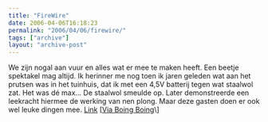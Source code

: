 ```yaml
---
title: "FireWire"
date: 2006-04-06T16:18:23
permalink: "2006/04/06/firewire/"
tags: ["archive"]
layout: "archive-post"
---
```

We zijn nogal aan vuur en alles wat er mee te maken heeft. Een beetje spektakel mag altijd. Ik herinner me nog toen ik jaren geleden wat aan het prutsen was in het tuinhuis, dat ik met een 4,5V batterij tegen wat staalwol zat. Het was dé max… De staalwol smeulde op. Later demonstreerde een leekracht hiermee de werking van nen plong. Maar deze gasten doen er ook wel leuke dingen mee. [Link](http://poststuff2.entensity.net/040306/media.php?media=firewire.wmv "http://poststuff2.entensity.net/040306/media.php?media=firewire.wmv") \[[Via Boing Boing](http://www.boingboing.net/2006/04/05/pyrotechnic_fun_with.html "http://www.boingboing.net/2006/04/05/pyrotechnic_fun_with.html")\]
